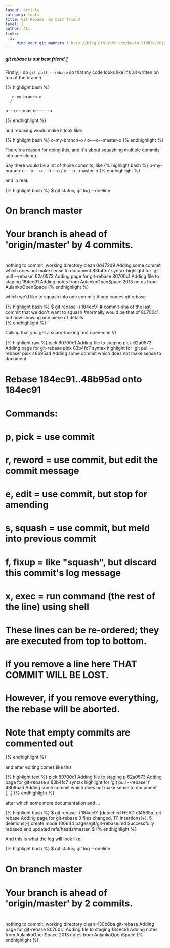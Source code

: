 ```yaml
---
layout: article
category: tools
title: Git Rebase, my best friend
level: 2
author: Aki
links:
  1:
     Mind your git manners : http://blog.8thlight.com/kevin-liddle/2012/09/27/mind-your-git-manners.html
---
```


##### git rebase is our best friend [1](#link_1)

Firstly, I do <code>git pull --rebase</code> so that my code looks like it's all written on top of the branch

{% highlight bash %}

       o-my-branch-o
      /
 o---o---master------o

{% endhighlight %}

and rebasing would make it look like:

{% highlight bash %}
                 o-my-branch-o
                /
 o---o--master-o
{% endhighlight %}

There's a reason for doing this, and it's about squashing multiple commits into one clump.

Say there would be a lot of those commits, like
{% highlight bash %}
                 o-my-branch-o---o---o---o---o
                /
 o---o--master-o
{% endhighlight %}

and in real:

{% highlight bash %}
$ git status; git log --oneline
# On branch master
# Your branch is ahead of 'origin/master' by 4 commits.
#
nothing to commit, working directory clean
0d472d9 Adding some commit which does not make sense to document
83b4fc7 syntax highlight for 'git pull --rebase'
62a0573 Adding page for git-rebase
80700c1 Adding file to staging
184ec91 Adding notes from AulankoOpenSpace 2013 notes from AulankoOpenSpace
{% endhighlight %}

which we'd like to squash into one commit: Along comes git rebase

{% highlight bash %}
$ git rebase -i 184ec91 # commit-sha of the last commit that we don't want to squash
#normally would be that of 80700c1, but now showing one piece of details	
{% endhighlight %}

Calling that you get a scary-looking text opened in VI

{% highlight raw %}
pick 80700c1 Adding file to staging
pick 62a0573 Adding page for git-rebase
pick 83b4fc7 syntax highlight for 'git pull --rebase'
pick 48b95ad Adding some commit which does not make sense to document

# Rebase 184ec91..48b95ad onto 184ec91
#
# Commands:
#  p, pick = use commit
#  r, reword = use commit, but edit the commit message
#  e, edit = use commit, but stop for amending
#  s, squash = use commit, but meld into previous commit
#  f, fixup = like "squash", but discard this commit's log message
#  x, exec = run command (the rest of the line) using shell
#
# These lines can be re-ordered; they are executed from top to bottom.
#
# If you remove a line here THAT COMMIT WILL BE LOST.
#
# However, if you remove everything, the rebase will be aborted.
#
# Note that empty commits are commented out
{% endhighlight %}

and after editing comes like this

{% highlight text %}
pick 80700c1 Adding file to staging
p 62a0573 Adding page for git-rebase
s 83b4fc7 syntax highlight for 'git pull --rebase'
f 48b95ad Adding some commit which does not make sense to document
[...]
{% endhighlight %}

after which some more documentation and ...

{% highlight bash %}
$ git rebase -i 184ec91
[detached HEAD c14565a] git-rebase Adding page for git-rebase
 3 files changed, 111 insertions(+), 5 deletions(-)
 create mode 100644 pages/git/git-rebase.md
Successfully rebased and updated refs/heads/master.
$
{% endhighlight %}


And this is what the log will look like:

{% highlight bash %}
$ git status; git log --oneline
# On branch master
# Your branch is ahead of 'origin/master' by 2 commits.
#
nothing to commit, working directory clean
430b6ba git-rebase Adding page for git-rebase
80700c1 Adding file to staging
184ec91 Adding notes from AulankoOpenSpace 2013 notes from AulankoOpenSpace
{% endhighlight %}
